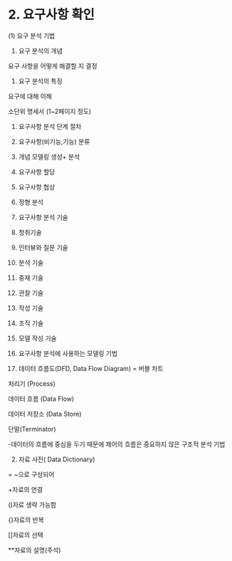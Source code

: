 # 2. 요구사항 확인

(1) 요구 분석 기법

1. 요구 분석의 개념

요구 사항을 어떻게 해결할 지 결정

1. 요구 분석의 특징

요구에 대해 이해

소단위 명세서 (1~2페이지 정도)

1. 요구사항 분석 단계 절차

 1. 요구사항(비기능,기능) 분류

1. 개념 모델링 생성+ 분석
2. 요구사항 할당
3. 요구사항 협상
4. 정형 분석

4. 요구사항 분석 기술

1. 청취기술
2. 인터뷰와 질문 기술
3. 분석 기술
4. 중재 기술
5. 관찰 기술
6. 작성 기술
7. 조직 기술
8. 모델 작성 기술

5. 요구사항 분석에 사용하는 모델링 기법

1. 데이터 흐름도(DFD, Data Flow Diagram) = 버블 차트

처리기 (Process)

데이터 흐름 (Data Flow)

데이터 저장소 (Data Store)

단말(Terminator)

-데이터의 흐름에 중심을 두기 때문에 제어의 흐름은 중요하지 않은 구조적 분석 기법

2. 자료 사전( Data Dictionary)

= ~으로 구성되어

+자료의 연결

()자료 생략 가능함

{}자료의 반복

[]자료의 선택

**자료의 설명(주석)
